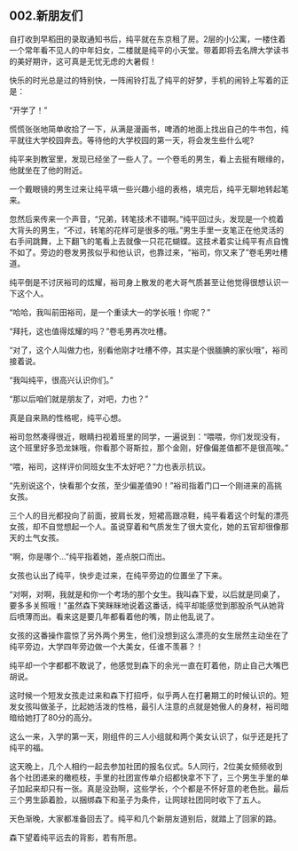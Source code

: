 ## 002.新朋友们
自打收到早稻田的录取通知书后，纯平就在东京租了房。2层的小公寓，一楼住着一个常年看不见人的中年妇女，二楼就是纯平的小天堂。带着即将去名牌大学读书的美好期许，这可真是无忧无虑的大暑假！

快乐的时光总是过的特别快，一阵闹铃打乱了纯平的好梦，手机的闹铃上写着的正是：

“开学了！”

慌慌张张地简单收拾了一下，从满是漫画书，啤酒的地面上找出自己的牛书包，纯平就往大学校园奔去。等待他的大学校园的第一天，将会发生些什么呢?



纯平来到教室里，发现已经坐了一些人了。一个卷毛的男生，看上去挺有眼缘的，他就坐在了他的附近。

一个戴眼镜的男生过来让纯平填一些兴趣小组的表格，填完后，纯平无聊地转起笔来。

忽然后来传来一个声音，“兄弟，转笔技术不错啊。”纯平回过头，发现是一个梳着大背头的男生，“不过，转笔的花样可是很多的哦。”男生手里一支笔正在他灵活的右手间跳舞，上下翻飞的笔看上去就像一只花花蝴蝶。这技术着实让纯平有点自愧不如了。旁边的卷发男孩似乎和他认识，也靠过来，“裕司，你又来了”卷毛男吐槽道。

纯平倒是不讨厌裕司的炫耀，裕司身上散发的老大哥气质甚至让他觉得很想认识一下这个人。

“哈哈，我叫前田裕司，是一个重读大一的学长哦！你呢？”

“拜托，这也值得炫耀的吗？”卷毛男再次吐槽。

“对了，这个人叫做力也，别看他刚才吐槽不停，其实是个很腼腆的家伙哦”，裕司接着说。

“我叫纯平，很高兴认识你们。”

“那以后咱们就是朋友了，对吧，力也？”

真是自来熟的性格呢，纯平心想。



裕司忽然凑得很近，眼睛扫视着班里的同学，一遍说到：“喂喂，你们发现没有，这个班里好多恐龙妹哦，你看那个哥斯拉，那个金刚，好像偏差值都不是很高唉。”

“喂，裕司，这样评价同班女生不太好吧？”力也表示抗议。

“先别说这个，快看那个女孩，至少偏差值90！”裕司指着门口一个刚进来的高挑女孩。

三个人的目光都投向了前面，披肩长发，短裙高跟凉鞋，纯平看着这个时髦的漂亮女孩，却不自觉想起一个人。虽说穿着和气质发生了很大变化，她的五官却很像那天的土气女孩。

“啊，你是哪个...”纯平指着她，差点脱口而出。

女孩也认出了纯平，快步走过来，在纯平旁边的位置坐了下来。

“对啊，对啊，我就是和你一个考场的那个女生。我叫森下爱，以后就是同桌了，要多多关照哦！”虽然森下笑眯眯地说着这番话，纯平却能感觉到那股杀气从她背后喷薄而出。看来这是要几年都看着他的嘴，防止他乱说了。

女孩的这番操作震惊了另外两个男生，他们没想到这么漂亮的女生居然主动坐在了纯平旁边，大学四年旁边做一个大美女，任谁不羡慕？！

纯平却一个字都都不敢说了，他感觉到森下的余光一直在盯着他，防止自己大嘴巴胡说。

这时候一个短发女孩走过来和森下打招呼，似乎两人在打暑期工的时候认识的。短发女孩叫做圣子，比起她活泼的性格，最引人注意的点就是她傲人的身材，裕司暗暗给她打了80分的高分。

这么一来，入学的第一天，刚组件的三人小组就和两个美女认识了，似乎还是托了纯平的福。



这天晚上，几个人相约一起去参加社团的报名仪式。5人同行，2位美女频频收到各个社团递来的橄榄枝，手里的社团宣传单介绍都快拿不下了，三个男生手里的单子加起来却只有一张。真是没劲啊，这些学长，个个都是不怀好意的老色批。最后三个男生舔着脸，以捆绑森下和圣子为条件，让网球社团同时收下了五人。



天色渐晚，大家都准备回去了。纯平和几个新朋友道别后，就踏上了回家的路。

森下望着纯平远去的背影，若有所思。

